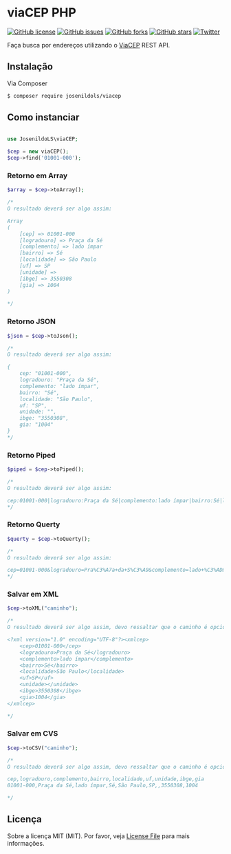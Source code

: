 # viaCEP PHP
[![GitHub license](https://img.shields.io/github/license/JosenildoLS/viaCEP.svg?style=flat-square)](https://github.com/JosenildoLS/viaCEP/blob/master/LICENSE)
[![GitHub issues](https://img.shields.io/github/issues/JosenildoLS/viaCEP.svg?style=flat-square)](https://github.com/JosenildoLS/viaCEP/issues)
[![GitHub forks](https://img.shields.io/github/forks/JosenildoLS/viaCEP.svg?style=flat-square)](https://github.com/JosenildoLS/viaCEP/network)
[![GitHub stars](https://img.shields.io/github/stars/JosenildoLS/viaCEP.svg?style=flat-square)](https://github.com/JosenildoLS/viaCEP/stargazers)
[![Twitter](https://img.shields.io/twitter/url/https/github.com/JosenildoLS/viaCEP.svg?style=social&style=flat-square)](https://twitter.com/intent/tweet?text=Wow:&url=https%3A%2F%2Fgithub.com%2FJosenildoLS%2FviaCEP)

Faça busca por endereços utilizando o [ViaCEP](https://viacep.com.br) REST API.

## Instalação

Via Composer

``` bash
$ composer require josenildols/viacep
```

## Como instanciar

``` php

use JosenildoLS\viaCEP;

$cep = new viaCEP();
$cep->find('01001-000');

```

### Retorno em Array

``` php
$array = $cep->toArray();

/*
O resultado deverá ser algo assim:

Array
(
    [cep] => 01001-000
    [logradouro] => Praça da Sé
    [complemento] => lado ímpar
    [bairro] => Sé
    [localidade] => São Paulo
    [uf] => SP
    [unidade] =>
    [ibge] => 3550308
    [gia] => 1004
)

*/
```

### Retorno JSON

``` php
$json = $cep->toJson();

/*
O resultado deverá ser algo assim:

{
    cep: "01001-000",
    logradouro: "Praça da Sé",
    complemento: "lado ímpar",
    bairro: "Sé",
    localidade: "São Paulo",
    uf: "SP",
    unidade: "",
    ibge: "3550308",
    gia: "1004"
}
*/
```

### Retorno Piped

``` php
$piped = $cep->toPiped();

/*
O resultado deverá ser algo assim:

cep:01001-000|logradouro:Praça da Sé|complemento:lado ímpar|bairro:Sé|localidade:São Paulo|uf:SP|unidade:|ibge:3550308|gia:1004
*/
```

### Retorno Querty

``` php
$querty = $cep->toQuerty();

/*
O resultado deverá ser algo assim:

cep=01001-000&logradouro=Pra%C3%A7a+da+S%C3%A9&complemento=lado+%C3%ADmpar&bairro=S%C3%A9&localidade=S%C3%A3o+Paulo&uf=SP&unidade=&ibge=3550308&gia=1004
*/
```

### Salvar em XML

``` php
$cep->toXML("caminho");

/*
O resultado deverá ser algo assim, devo ressaltar que o caminho é opcional:

<?xml version="1.0" encoding="UTF-8"?><xmlcep>
	<cep>01001-000</cep>
	<logradouro>Praça da Sé</logradouro>
	<complemento>lado ímpar</complemento>
	<bairro>Sé</bairro>
	<localidade>São Paulo</localidade>
	<uf>SP</uf>
	<unidade></unidade>
	<ibge>3550308</ibge>
	<gia>1004</gia>
</xmlcep>

*/
```

### Salvar em CVS

``` php
$cep->toCSV("caminho");

/*
O resultado deverá ser algo assim, devo ressaltar que o caminho é opcional:

cep,logradouro,complemento,bairro,localidade,uf,unidade,ibge,gia
01001-000,Praça da Sé,lado ímpar,Sé,São Paulo,SP,,3550308,1004

*/
```

## Licença

Sobre a licença MIT (MIT). Por favor, veja [License File](LICENSE.md) para mais informações.

